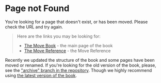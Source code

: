 # Page not Found

You're looking for a page that doesn't exist, or has been moved. Please check the URL and try again.

> Here are the links you may be looking for:
>
> - [The Move Book](/) - the main page of the book
> - [The Move Reference](/reference) - the Move Reference

Recently we updated the structure of the book and some pages have been moved or renamed. If you're
looking for the old version of the book, please, see the
["archive" branch in the repository](https://github.com/MystenLabs/move-book/tree/archive). Though
we highly recommend using [the latest version of the book](/).
